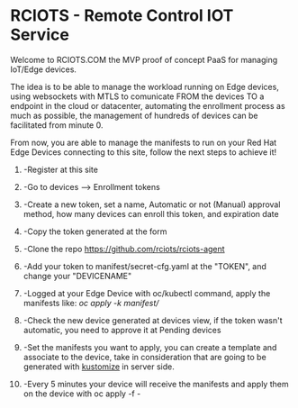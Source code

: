 # RCIOTS - Remote Control IOT Service

Welcome to RCIOTS.COM the MVP proof of concept PaaS for managing IoT/Edge devices.

The idea is to be able to manage the workload running on Edge devices, using websockets with MTLS to comunicate FROM the devices TO a endpoint in the cloud or datacenter, automating the enrollment process as much as possible, the management of hundreds of devices can be facilitated from minute 0.

From now, you are able to manage the manifests to run on your Red Hat Edge Devices connecting to this site, follow the next steps to achieve it!

1. -Register at this site
    
2. -Go to devices --> Enrollment tokens

3. -Create a new token, set a name, Automatic or not (Manual) approval method, how many devices can enroll this token, and expiration date

4. -Copy the token generated at the form

5. -Clone the repo https://github.com/rciots/rciots-agent

6. -Add your token to manifest/secret-cfg.yaml at the "TOKEN", and change your "DEVICENAME"

7. -Logged at your Edge Device with oc/kubectl command, apply the manifests like: *oc apply -k manifest/*

8. -Check the new device generated at devices view, if the token wasn't automatic, you need to approve it at Pending devices

9. -Set the manifests you want to apply, you can create a template and associate to the device, take in consideration that are going to be generated with [kustomize](https://kustomize.io/) in server side.

10. -Every 5 minutes your device will receive the manifests and apply them on the device with oc apply -f -

